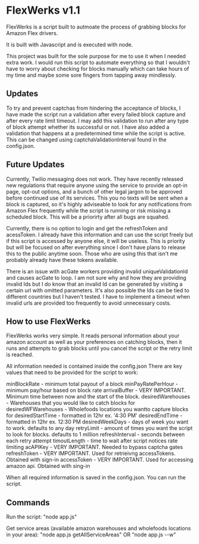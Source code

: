 # FlexWerks v1.1

FlexWerks is a script built to autmoate the process of grabbing blocks for Amazon Flex drivers.

It is built with Javascript and is executed with node.

This project was built for the sole purpose for me to use it when I needed extra work. I would run this script to automate everything so that I wouldn't have to worry about checking for blocks manually which can take hours of my time and maybe some sore fingers from tapping away mindlessly.

## Updates

To try and prevent captchas from hindering the acceptance of blocks, I have made the script run a validation after every failed block capture and after every rate limit timeout. I may add this validation to run after any type of block attempt whether its successful or not. I have also added a validation that happens at a predetermined time while the script is active. This can be changed using captchaValidationInterval found in the config.json.

## Future Updates

Currently, Twilio messaging does not work. They have recently released new regulations that require anyone using the service to provide an opt-in page, opt-out options, and a bunch of other legal jargon to be approved before continued use of its services. This you no texts will be sent when a block is captured, so it's highly adviseable to look for any notifications from Amazon Flex  frequently while the script is running or risk missing a scheduled block. This will be a priorirty after all bugs are squahed.

Currently, there is no option to login and get the refreshToken and acessToken. I already have this information and can use the script freely but if this script is accessed by anyone else, it will be useless. This is priority but will be focused on after everything since I don't have plans to release this to the public anytime soon. Those who are using this that isn't me probably already have these tokens available.

There is an issue with acGate workers providing invalid uniqueValidationId and causes acGate to loop. I am not sure why and how they are providing invalid Ids but I do know that an invalid Id can be generated by visiting a certain url with omitted parameters. It's also possible the Ids can be tied to different countries but I haven't tested. I have to implement a timeout when invalid urls are provided too frequently to avoid unnecessary costs.

## How to use FlexWerks

FlexWerks works very simple. It reads personal information about your amazon account as well as your preferences on catching blocks, then it runs and attempts to grab blocks until you cancel the script or the retry limit is reached.

All information needed is contained inside the config.json
There are key values that need to be provided for the script to work:

minBlockRate - minimum total payout of a block
minPayRatePerHour - minimum pay/hour based on block rate
arrivalBuffer - VERY IMPORTANT. Minimum time between now and the start of the block.
desiredWarehouses - Warehouses that you would like to catch blocks for
desiredWFWarehouses - Wholefoods locations you wantto capture blocks for
desiredStartTime - formatted in 12hr ex. '4:30 PM'
desiredEndTime - formatted in 12hr ex. 12:30 PM
desiredWeekDays - days of week you want to work. defaults to any day
retryLimit - amount of times you want the script to look for blocks. defaults to 1 million
refreshInterval - seconds between each retry attempt
timoutLength - time to wait after script notices rate limiting
acAPIKey - VERY IMPORTANT. Needed to bypass captcha gates
refreshToken - VERY IMPORTANT. Used for retrieivng accessTokens. Obtained with sign-in
accessToken - VERY IMPORTANT. Used for accessing amazon api. Obtained with sing-in

When all required information is saved in the config.json. You can run the script.

## Commands

Run the script:
"node app.js"

Get service areas (available amazon warehouses and wholefoods locations in your area):
"node app.js getAllServiceAreas" OR "node app.js --w"
